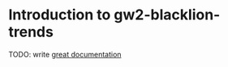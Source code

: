 # Introduction to gw2-blacklion-trends

TODO: write [great documentation](http://jacobian.org/writing/what-to-write/)
